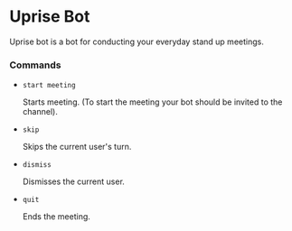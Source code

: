 # Uprise Bot
Uprise bot is a bot for conducting your everyday stand up meetings. 

### Commands

- ``` start meeting ```

    Starts meeting. (To start the meeting your bot should be invited to the channel).

- ``` skip ```

    Skips the current user's turn.

- ``` dismiss ```

    Dismisses the current user.

- ``` quit ```

    Ends the meeting.